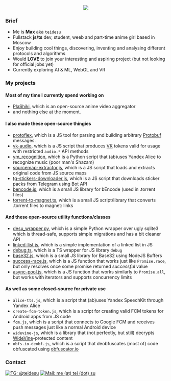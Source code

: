 <p align="center">
<img src="https://github-readme-stats.vercel.app/api?username=teidesu&show_icons=true" />
</p>

### Brief
- Me is **Max** aka `teidesu`
- Fullstack **js/ts** dev, student, weeb and part-time anime girl based in Moscow
- Enjoy building cool things, discovering, inventing and analysing different protocols and algorithms
- Would **LOVE** to join your interesting and aspiring project (but not looking for official jobs yet)
- Currently exploring AI & ML, WebGL and VR

### My projects
#### Most of my time I currently spend working on
 - [PlaShiki](//github.com/plashiki), which is an open-source anime video aggregator
 - and nothing else at the moment.

#### I also made these open-source thingies
 - [protoflex](//github.com/teidesu/protoflex), which is a JS tool for parsing and building arbitrary [Protobuf](https://developers.google.com/protocol-buffers) messages.
 - [vk-audio](//gist.github.com/teidesu/09ff9fe13814f3cd1fe93203447890d9), which is a JS script that produces [VK](//vk.com) tokens valid for usage with restricted `audio.*` API methods
 - [ym_recognition](//gist.github.com/teidesu/7ddf9e0fd89872b09d28d8f59077f2b1), which is a Python script that (ab)uses Yandex Alice to recognize music (poor man's Shazam)
 - [sourcemap-extractor.js](https://gist.github.com/teidesu/a0648a1f380fb91f9324c90033b61831), which is a JS script that loads and extracts original code from JS source maps
 - [tg-stickers-downloader.js](https://gist.github.com/teidesu/74f75f1119ba2e6e566afdff084050bb), which is a JS script that downloads sticker packs from Telegram using Bot API
 - [bencode.js](https://gist.github.com/teidesu/a1eadf71ffd88166415e2ea8b94d3f3b), which is a small JS library for bEncode (used in .torrent files)
 - [torrent-to-magnet.ts](https://gist.github.com/teidesu/442052ac3e4495447192cab0bfceb384), which is a small JS script/library that converts .torrent files to magnet: links

#### And these open-source utility functions/classes
 - [desu_wrapper.py](https://gist.github.com/teidesu/2021c9cc51d4eefe23d3e7f81be38139), which is a simple Python wrapper over ugly sqlite3 which is thread-safe, supports simple migrations and has a bit cleaner API
 - [linked-list.js](https://gist.github.com/teidesu/5ff61bf65724c7fcd20d6beaf015b9e4), which is a simple implementation of a linked list in JS
 - [debug.ts](https://gist.github.com/teidesu/0c1348ed64df52d0a6d1868fef3e08c9), which is a TS wrapper for JS library `debug`
 - [base32.js](https://gist.github.com/teidesu/1c0213ba127086390e2de7655f941ada), which is a small JS library for Base32 using NodeJS Buffers
 - [success-race.js](https://gist.github.com/teidesu/d4830f8a5433aaec42252d6ec2c42bb3), which is a JS function that works just like `Promise.race`, but only resolves once some promise returned _successful_ value
 - [async-pool.js](https://gist.github.com/teidesu/537c14805634fbfcd42ae48da45307f1), which is a JS function that works similarly to `Promise.all`, but works with iterators and supports concurrency limits 

#### As well as some closed-source for private use
 - `alice-tts.js`, which is a script that (ab)uses Yandex SpeechKit through Yandex Alice
 - `create-fcm-token.js`, which is a script for creating valid FCM tokens for Android apps from JS code
 - `fcm.js`, which is a script that connects to Google FCM and receives push messages just like a normal Android device
 - `widevine-js`, which is a library that (not perfectly, but still) decrypts [WideVine](https://en.wikipedia.org/wiki/Widevine)-protected content
 - `obfs.io-deobf.js`, which is a script that deobfuscates (most of) code obfuscated using [obfuscator.io](https://obfuscator.io/)

### Contact
[![TG: @teidesu](https://img.shields.io/badge/Telegram---?logo=telegram&style=for-the-badge&color=blue)](//t.me/teidesu)
[![Mail: me (at) tei (dot) su ](https://img.shields.io/badge/Mail---?logo=mail.ru&logoColor=white&style=for-the-badge&color=red)](mailto:me@tei.su)
